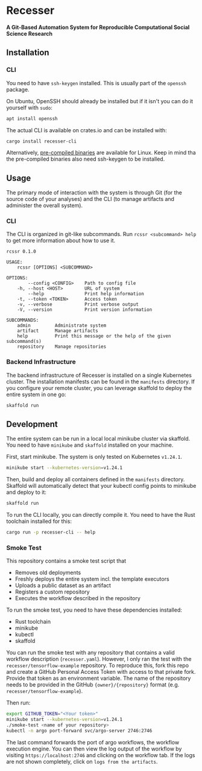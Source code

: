 # Recesser

**A Git-Based Automation System for Reproducible Computational Social Science Research**

## Installation

### CLI

You need to have `ssh-keygen` installed. This is usually part of the `openssh` package.

On Ubuntu, OpenSSH should already be installed but if it isn't you can do it yourself with `sudo`:

```bash
apt install openssh
```

The actual CLI is available on crates.io and can be installed with:

```bash
cargo install recesser-cli
```

Alternatively, [pre-compiled binaries](https://github.com/recesser/recesser/releases) are available
for Linux. Keep in mind tha the pre-compiled binaries also need ssh-keygen to be installed.

## Usage

The primary mode of interaction with the system is through Git (for the source code of your
analyses) and the CLI (to manage artifacts and administer the overall system).

### CLI

The CLI is organized in git-like subcommands. Run `rcssr <subcommand> help` to get more information
about how to use it.

```
rcssr 0.1.0

USAGE:
    rcssr [OPTIONS] <SUBCOMMAND>

OPTIONS:
        --config <CONFIG>    Path to config file
    -h, --host <HOST>        URL of system
        --help               Print help information
    -t, --token <TOKEN>      Access token
    -v, --verbose            Print verbose output
    -V, --version            Print version information

SUBCOMMANDS:
    admin         Administrate system
    artifact      Manage artifacts
    help          Print this message or the help of the given subcommand(s)
    repository    Manage repositories
```

### Backend Infrastructure

The backend infrastructure of Recesser is installed on a single Kubernetes cluster. The installation
manifests can be found in the `manifests` directory. If you configure your remote cluster, you can
leverage skaffold to deploy the entire system in one go:

```bash
skaffold run
```

## Development

The entire system can be run in a local local minikube cluster via skaffold. You need to have
`minikube` and `skaffold` installed on your machine.

First, start minikube. The system is only tested on Kubernetes `v1.24.1`.

```bash
minikube start --kubernetes-version=v1.24.1
```

Then, build and deploy all containers defined in the `manifests` directory. Skaffold will
automatically detect that your kubectl config points to minikube and deploy to it:

```bash
skaffold run
```

To run the CLI locally, you can directly compile it. You need to have the Rust toolchain installed
for this:

```bash
cargo run -p recesser-cli -- help
```

### Smoke Test

This repository contains a smoke test script that

- Removes old deployments
- Freshly deploys the entire system incl. the template executors
- Uploads a public dataset as an artifact
- Registers a custom repository
- Executes the workflow described in the repository

To run the smoke test, you need to have these dependencies installed:

- Rust toolchain
- minikube
- kubectl
- skaffold

You can run the smoke test with any repository that contains a valid workflow description
(`recesser.yaml`). However, I only ran the test with the `recesser/tensorflow-example` repository.
To reproduce this, fork this repo and create a GitHub Personal Access Token with access to that
private fork. Provide that token as an environment variable. The name of the repository needs to be
provided in the GitHub `{owner}/{repository}` format (e.g. `recesser/tensorflow-example`).

Then run:

```bash
export GITHUB_TOKEN="<Your token>"
minikube start --kubernetes-version=v1.24.1
./smoke-test <name of your repository>
kubectl -n argo port-forward svc/argo-server 2746:2746
```

The last command forwards the port of argo workflows, the workflow execution engine. You can then
view the log output of the workflow by visiting `https://localhost:2746` and clicking on the
workflow tab. If the logs are not shown completely, click on `logs from the artifacts`.
